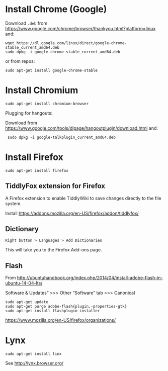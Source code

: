 Install Chrome (Google)
================================================================================

Download `.deb` from 
https://www.google.com/chrome/browser/thankyou.html?platform=linux
and:

    wget https://dl.google.com/linux/direct/google-chrome-stable_current_amd64.deb
    sudo dpkg -i google-chrome-stable_current_amd64.deb 

or from repos: 

    sudo apt-get install google-chrome-stable


Install Chromium
================================================================================

    sudo apt-get install chromium-browser
    
Plugging for hangouts:

Download from <https://www.google.com/tools/dlpage/hangoutplugin/download.html> and:
    
     sudo dpkg -i google-talkplugin_current_amd64.deb 



Install Firefox
================================================================================

    sudo apt-get install firefox



TiddlyFox extension for Firefox
-------------------------------

A Firefox extension to enable TiddlyWiki to save changes directly to the file system.

Install <https://addons.mozilla.org/en-US/firefox/addon/tiddlyfox/>

Dictionary
----------

    Right button > Languages > Add Dictionaries

This will take you to the Firefox Add-ons page.

Flash
------


From http://ubuntuhandbook.org/index.php/2014/04/install-adobe-flash-in-ubuntu-14-04-lts/

Software & Updates” >>> Other “Software” tab >>> Canonical

    sudo apt-get update
    sudo apt-get purge adobe-flash{plugin,-properties-gtk}
    sudo apt-get install flashplugin-installer


https://www.mozilla.org/en-US/firefox/organizations/



Lynx
================================================================================

    sudo apt-get install linx

See <http://lynx.browser.org/>
